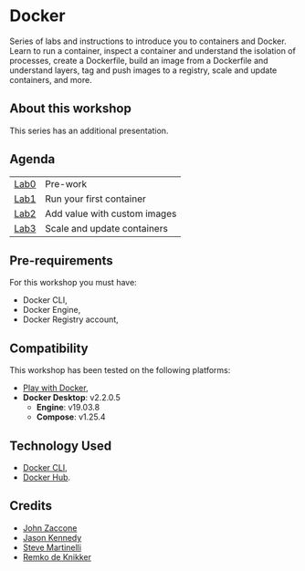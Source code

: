 # Docker

Series of labs and instructions to introduce you to containers and Docker. Learn to run a container, inspect a container and understand the isolation of processes, create a Dockerfile, build an image from a Dockerfile and understand layers, tag and push images to a registry, scale and update containers, and more.

## About this workshop

This series has an additional presentation.

## Agenda

|   |   |
| - | - |
| [Lab0](lab-0/README.md) | Pre-work |
| [Lab1](lab-1/README.md) | Run your first container |
| [Lab2](lab-2/README.md) | Add value with custom images |
| [Lab3](lab-3/README.md) | Scale and update containers |

## Pre-requirements

For this workshop you must have:

- Docker CLI,
- Docker Engine,
- Docker Registry account,

## Compatibility

This workshop has been tested on the following platforms:

- [Play with Docker](https://labs.play-with-docker.com/),
- **Docker Desktop**: v2.2.0.5
  - **Engine**: v19.03.8
  - **Compose**: v1.25.4

## Technology Used

- [Docker CLI](https://docs.docker.com/engine/reference/commandline/cli/),
- [Docker Hub](https://hub.docker.com/).

## Credits

- [John Zaccone](https://github.com/jzaccone)
- [Jason Kennedy](https://github.com/jkomg)
- [Steve Martinelli](https://github.com/stevemar)
- [Remko de Knikker](https://github.com/remkohdev)
